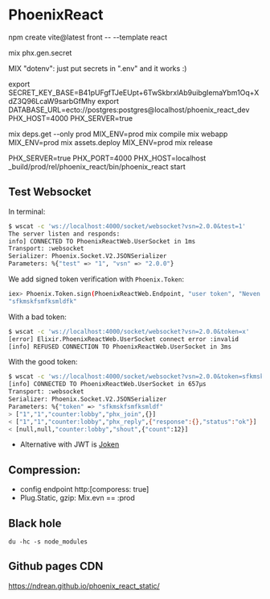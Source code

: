 # PhoenixReact

npm create vite@latest front -- --template react

mix phx.gen.secret

MIX "dotenv": just put secrets in ".env" and it works :)

export SECRET_KEY_BASE=B41pUFgfTJeEUpt+6TwSkbrxlAb9uibgIemaYbm1Oq+XdZ3Q96LcaW9sarbGfMhy
export DATABASE_URL=ecto://postgres:postgres@localhost/phoenix_react_dev
PHX_HOST=4000
PHX_SERVER=true

mix deps.get --only prod
MIX_ENV=prod mix compile
mix webapp
MIX_ENV=prod mix assets.deploy
MIX_ENV=prod mix release

PHX_SERVER=true PHX_PORT=4000 PHX_HOST=localhost \_build/prod/rel/phoenix_react/bin/phoenix_react start

## Test Websocket

In terminal:

```bash
$ wscat -c 'ws://localhost:4000/socket/websocket?vsn=2.0.0&test=1'
The server listen and responds:
info] CONNECTED TO PhoenixReactWeb.UserSocket in 1ms
Transport: :websocket
Serializer: Phoenix.Socket.V2.JSONSerializer
Parameters: %{"test" => "1", "vsn" => "2.0.0"}
```

We add signed token verification with `Phoenix.Token`:

```bash
iex> Phoenix.Token.sign(PhoenixReactWeb.Endpoint, "user token", "Neven Drean")
"sfkmskfsmfksmldfk"
```

With a bad token:

```bash
$ wscat -c 'ws://localhost:4000/socket/websocket?vsn=2.0.0&token=x'
[error] Elixir.PhoenixReactWeb.UserSocket connect error :invalid
[info] REFUSED CONNECTION TO PhoenixReactWeb.UserSocket in 3ms
```

With the good token:

```bash
$ wscat -c 'ws://localhost:4000/socket/websocket?vsn=2.0.0&token=sfkmskfsmfksmldf'
[info] CONNECTED TO PhoenixReactWeb.UserSocket in 657µs
Transport: :websocket
Serializer: Phoenix.Socket.V2.JSONSerializer
Parameters: %{"token" => "sfkmskfsmfksmldf"
> ["1","1","counter:lobby","phx_join",{}]
< ["1","1","counter:lobby","phx_reply",{"response":{},"status":"ok"}]
< [null,null,"counter:lobby","shout",{"count":12}]
```

- Alternative with JWT is [Joken](https://github.com/joken-elixir/joken)

## Compression:

- config endpoint http:[comporess: true]
- Plug.Static, gzip: Mix.evn == :prod

## Black hole

`du -hc -s node_modules`

## Github pages CDN

<https://ndrean.github.io/phoenix_react_static/>
